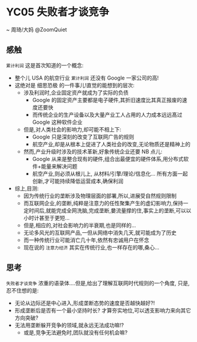 # YC05 失败者才谈竞争
~ 周琦/大妈 @ZoomQuiet

## 感触

`累计利润` 这是首次知道的一个概念:

- 整个儿 USA 的航空行业 `累计利润` 还没有 Google 一家公司的高!
- 这绝对是 细思恐极 的一件事儿!直觉的能想到的层次:
    + 涉及利润时,企业固定资产就成为了实际的负债
        * Google 的固定资产主要都是电子硬件,其折旧速度比其真正报废的速度还要快
        * 而传统企业的生产设备以及大量产业工人占用的人力成本远远髙过 Google 这种软件企业
    + 但是,对人类社会的影响力,却可能不相上下:
        * Google 只是深刻的改变了互联网广告的规则
        * 航空产业,却是从根本上促进了人类社会的改变,无论物质还是精神上的
    + 然而,产业升级时涉及的技术革新,好象传统企业还要 NB 点儿:
        * Google 从来是整合现有的硬件,组合出最便宜的硬件体系,用分布式软件+能量来解决问题
        * 航空产业,则必须从根儿上, 从材料/引擎/理论/信息化... 所有方面一起创新,才可能持续降低运营成本,确保利润
- 综上,目测:
    + 因为传统行业的垄断涉及物理层面的部署,所以,进展受自然规则限制
    + 而互联网企业,的垄断,纯粹是注意力的任性聚集产生的虚幻影响力,保持一定时间后,就能完成全网洗脑,完成垄断,嘦流量撑的住,事实上的垄断,可以以小时计甚至于更短...
    + 但是,相应的,对社会影响力的半衰期,也是同样的...
    + 无论多风光的互联网产品,一但从网络中消失几天,就可能成为了历史
    + 而一种传统行业可能消亡几十年,依然有忠诚用户在怀念
    + 现在说的 `注意力经济` 其实在传统行业,也一样存在的哪,桑心...

## 思考

`失败者才谈竞争` 浓重的语录体....但是,给出了理解互联网时代规则的一个角度,
只是,忍不住想的是:

- 无论从边际还是中心进入,形成垄断态势的速度是否越快越好?!
- 形成垄断后是否有一个最小坚持时长? 才算夯实地位,可以透支影响力来向其它方向突破?
- 无法用垄断躲开竞争的领域,就永远无法成功嘛!?
    + 或是,竞争无法避免时,团队就没有任何机会嘛?
